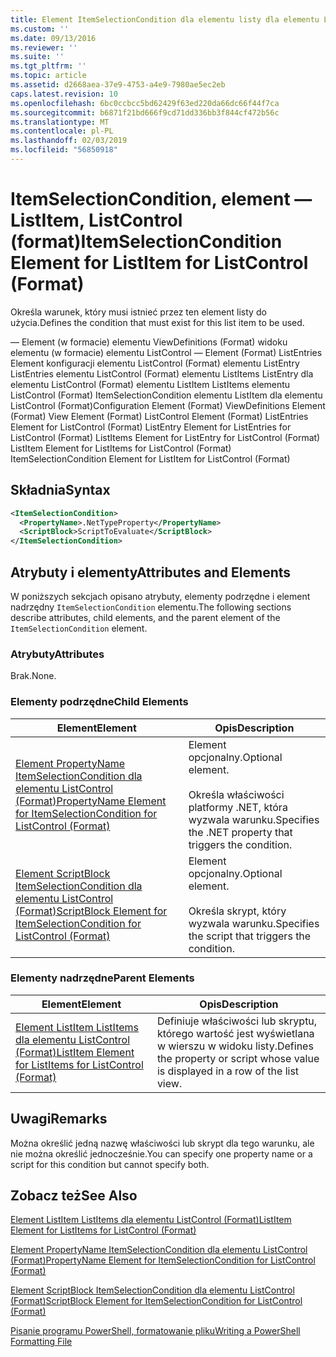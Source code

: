 ```yaml
---
title: Element ItemSelectionCondition dla elementu listy dla elementu ListControl (Format) | Dokumentacja firmy Microsoft
ms.custom: ''
ms.date: 09/13/2016
ms.reviewer: ''
ms.suite: ''
ms.tgt_pltfrm: ''
ms.topic: article
ms.assetid: d2668aea-37e9-4753-a4e9-7980ae5ec2eb
caps.latest.revision: 10
ms.openlocfilehash: 6bc0ccbcc5bd62429f63ed220da66dc66f44f7ca
ms.sourcegitcommit: b6871f21bd666f9cd71dd336bb3f844cf472b56c
ms.translationtype: MT
ms.contentlocale: pl-PL
ms.lasthandoff: 02/03/2019
ms.locfileid: "56850918"
---
```

# <a name="itemselectioncondition-element-for-listitem-for-listcontrol-format"></a><span data-ttu-id="976d6-102">ItemSelectionCondition, element — ListItem, ListControl (format)</span><span class="sxs-lookup"><span data-stu-id="976d6-102">ItemSelectionCondition Element for ListItem for ListControl (Format)</span></span>

<span data-ttu-id="976d6-103">Określa warunek, który musi istnieć przez ten element listy do użycia.</span><span class="sxs-lookup"><span data-stu-id="976d6-103">Defines the condition that must exist for this list item to be used.</span></span>

<span data-ttu-id="976d6-104">— Element (w formacie) elementu ViewDefinitions (Format) widoku elementu (w formacie) elementu ListControl — Element (Format) ListEntries Element konfiguracji elementu ListControl (Format) elementu ListEntry ListEntries elementu ListControl (Format) elementu ListItems ListEntry dla elementu ListControl (Format) elementu ListItem ListItems elementu ListControl (Format) ItemSelectionCondition elementu ListItem dla elementu ListControl (Format)</span><span class="sxs-lookup"><span data-stu-id="976d6-104">Configuration Element (Format) ViewDefinitions Element (Format) View Element (Format) ListControl Element (Format) ListEntries Element for ListControl (Format) ListEntry Element for ListEntries for ListControl (Format) ListItems Element for ListEntry for ListControl (Format) ListItem Element for ListItems for ListControl (Format) ItemSelectionCondition Element for ListItem for ListControl (Format)</span></span>

## <a name="syntax"></a><span data-ttu-id="976d6-105">Składnia</span><span class="sxs-lookup"><span data-stu-id="976d6-105">Syntax</span></span>

```xml
<ItemSelectionCondition>
  <PropertyName>.NetTypeProperty</PropertyName>
  <ScriptBlock>ScriptToEvaluate</ScriptBlock>
</ItemSelectionCondition>
```

## <a name="attributes-and-elements"></a><span data-ttu-id="976d6-106">Atrybuty i elementy</span><span class="sxs-lookup"><span data-stu-id="976d6-106">Attributes and Elements</span></span>

<span data-ttu-id="976d6-107">W poniższych sekcjach opisano atrybuty, elementy podrzędne i element nadrzędny `ItemSelectionCondition` elementu.</span><span class="sxs-lookup"><span data-stu-id="976d6-107">The following sections describe attributes, child elements, and the parent element of the `ItemSelectionCondition` element.</span></span>

### <a name="attributes"></a><span data-ttu-id="976d6-108">Atrybuty</span><span class="sxs-lookup"><span data-stu-id="976d6-108">Attributes</span></span>

<span data-ttu-id="976d6-109">Brak.</span><span class="sxs-lookup"><span data-stu-id="976d6-109">None.</span></span>

### <a name="child-elements"></a><span data-ttu-id="976d6-110">Elementy podrzędne</span><span class="sxs-lookup"><span data-stu-id="976d6-110">Child Elements</span></span>

|<span data-ttu-id="976d6-111">Element</span><span class="sxs-lookup"><span data-stu-id="976d6-111">Element</span></span>|<span data-ttu-id="976d6-112">Opis</span><span class="sxs-lookup"><span data-stu-id="976d6-112">Description</span></span>|
|-------------|-----------------|
|[<span data-ttu-id="976d6-113">Element PropertyName ItemSelectionCondition dla elementu ListControl (Format)</span><span class="sxs-lookup"><span data-stu-id="976d6-113">PropertyName Element for ItemSelectionCondition for ListControl (Format)</span></span>](./propertyname-element-for-itemselectioncondition-for-listcontrol-format.md)|<span data-ttu-id="976d6-114">Element opcjonalny.</span><span class="sxs-lookup"><span data-stu-id="976d6-114">Optional element.</span></span><br /><br /> <span data-ttu-id="976d6-115">Określa właściwości platformy .NET, która wyzwala warunku.</span><span class="sxs-lookup"><span data-stu-id="976d6-115">Specifies the .NET property that triggers the condition.</span></span>|
|[<span data-ttu-id="976d6-116">Element ScriptBlock ItemSelectionCondition dla elementu ListControl (Format)</span><span class="sxs-lookup"><span data-stu-id="976d6-116">ScriptBlock Element for ItemSelectionCondition for ListControl (Format)</span></span>](./scriptblock-element-for-itemselectioncondition-for-listcontrol-format.md)|<span data-ttu-id="976d6-117">Element opcjonalny.</span><span class="sxs-lookup"><span data-stu-id="976d6-117">Optional element.</span></span><br /><br /> <span data-ttu-id="976d6-118">Określa skrypt, który wyzwala warunku.</span><span class="sxs-lookup"><span data-stu-id="976d6-118">Specifies the script that triggers the condition.</span></span>|

### <a name="parent-elements"></a><span data-ttu-id="976d6-119">Elementy nadrzędne</span><span class="sxs-lookup"><span data-stu-id="976d6-119">Parent Elements</span></span>

|<span data-ttu-id="976d6-120">Element</span><span class="sxs-lookup"><span data-stu-id="976d6-120">Element</span></span>|<span data-ttu-id="976d6-121">Opis</span><span class="sxs-lookup"><span data-stu-id="976d6-121">Description</span></span>|
|-------------|-----------------|
|[<span data-ttu-id="976d6-122">Element ListItem ListItems dla elementu ListControl (Format)</span><span class="sxs-lookup"><span data-stu-id="976d6-122">ListItem Element for ListItems for ListControl (Format)</span></span>](./listitem-element-for-listitems-for-listcontrol-format.md)|<span data-ttu-id="976d6-123">Definiuje właściwości lub skryptu, którego wartość jest wyświetlana w wierszu w widoku listy.</span><span class="sxs-lookup"><span data-stu-id="976d6-123">Defines the property or script whose value is displayed in a row of the list view.</span></span>|

## <a name="remarks"></a><span data-ttu-id="976d6-124">Uwagi</span><span class="sxs-lookup"><span data-stu-id="976d6-124">Remarks</span></span>

<span data-ttu-id="976d6-125">Można określić jedną nazwę właściwości lub skrypt dla tego warunku, ale nie można określić jednocześnie.</span><span class="sxs-lookup"><span data-stu-id="976d6-125">You can specify one property name or a script for this condition but cannot specify both.</span></span>

## <a name="see-also"></a><span data-ttu-id="976d6-126">Zobacz też</span><span class="sxs-lookup"><span data-stu-id="976d6-126">See Also</span></span>

[<span data-ttu-id="976d6-127">Element ListItem ListItems dla elementu ListControl (Format)</span><span class="sxs-lookup"><span data-stu-id="976d6-127">ListItem Element for ListItems for ListControl (Format)</span></span>](./listitem-element-for-listitems-for-listcontrol-format.md)

[<span data-ttu-id="976d6-128">Element PropertyName ItemSelectionCondition dla elementu ListControl (Format)</span><span class="sxs-lookup"><span data-stu-id="976d6-128">PropertyName Element for ItemSelectionCondition for ListControl (Format)</span></span>](./propertyname-element-for-itemselectioncondition-for-listcontrol-format.md)

[<span data-ttu-id="976d6-129">Element ScriptBlock ItemSelectionCondition dla elementu ListControl (Format)</span><span class="sxs-lookup"><span data-stu-id="976d6-129">ScriptBlock Element for ItemSelectionCondition for ListControl (Format)</span></span>](./scriptblock-element-for-itemselectioncondition-for-listcontrol-format.md)

[<span data-ttu-id="976d6-130">Pisanie programu PowerShell, formatowanie pliku</span><span class="sxs-lookup"><span data-stu-id="976d6-130">Writing a PowerShell Formatting File</span></span>](./writing-a-powershell-formatting-file.md)

